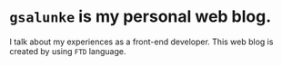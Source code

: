 # `gsalunke` is my personal web blog. 
I talk about my experiences as a front-end developer.
This web blog is created by using `FTD` language.
